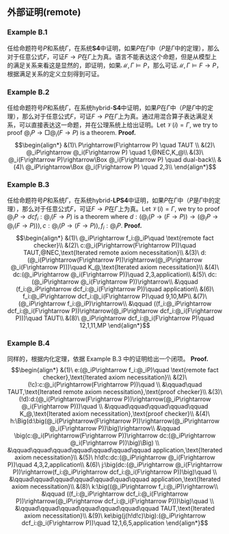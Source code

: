 
## 外部证明(remote)

### Example B.1
任给命题符号$P$和系统$\Gamma$，在系统$\mathbf{S4}$中证明，如果$P$在$\Gamma$中（$P$是$\Gamma$中的定理），那么对于任意公式$F$，可证$F\rightarrow P$在$\Gamma$上为真。语言不能表达这个命题，但是从模型上的满足关系来看这是显然的，即证明，如果$\mathcal{M},\Gamma\vDash P$，那么可证$\mathcal{M},\Gamma\vDash F\rightarrow P$，根据满足关系的定义立刻得到可证。
### Example B.2
任给命题符号$P$和系统$\Gamma$，在系统$\text{hybrid-}\mathbf{S4}$中证明，如果$P$在$\Gamma$中（$P$是$\Gamma$中的定理），那么对于任意公式$F$，可证$F\rightarrow P$在$\Gamma$上为真。通过用混合算子表达满足关系，可以直接表达这一命题，并在公理系统上给出证明。Let $\mathcal{V}(i)=\Gamma$, we try to proof $@_iP\rightarrow\Box @_i(F\rightarrow P)$ is a theorem.
**Proof.**
$$\begin{align*}
    &(1)\ P\rightarrow(F\rightarrow P) \quad TAUT \\
    &(2)\ @_iP\rightarrow @_i(F\rightarrow P) \quad 1,@NEC,K_@\\
    &(3)\ @_i(F\rightarrow P)\rightarrow\Box @_i(F\rightarrow P) \quad dual-back\\
    &(4)\ @_iP\rightarrow\Box @_i(F\rightarrow P) \quad 2,3\\
\end{align*}$$
### Example B.3
任给命题符号$P$和系统$\Gamma$，在系统$\text{hybrid-}\mathbf{LPS4}$中证明，如果$P$在$\Gamma$中（$P$是$\Gamma$中的定理），那么对于任意公式$F$，可证$F\rightarrow P$在$\Gamma$上为真。Let $\mathcal{V}(i)=\Gamma$, we try to proof $@_iP\rightarrow dcf_i:@_i(F\rightarrow P)$ is a theorem where $d:(@_i(P\rightarrow(F\rightarrow P))\rightarrow(@_iP\rightarrow @_i(F\rightarrow P))), c:@_i(P\rightarrow(F\rightarrow P)), f_i:@_iP$.
**Proof.**
$$\begin{align*}
    &(1)\ @_iP\rightarrow f_i:@_iP\quad \text{remote fact checker}\\
    &(2)\ c:@_i(P\rightarrow(F\rightarrow P))\quad TAUT,@NEC,\text{Iterated remote axiom necessitation}\\
    &(3)\ d:(@_i(P\rightarrow(F\rightarrow P))\rightarrow(@_iP\rightarrow @_i(F\rightarrow P)))\quad K_@,\text{Iterated axiom necessitation}\\
    &(4)\ dc:(@_iP\rightarrow @_i(F\rightarrow P))\quad 2,3,application\\
    &(5)\ dc:(@_iP\rightarrow @_i(F\rightarrow P))\rightarrow\\
    &\qquad (f_i:@_iP\rightarrow dcf_i:@_i(F\rightarrow P))\quad application\\
    &(6)\ f_i:@_iP\rightarrow dcf_i:@_i(F\rightarrow P)\quad 9,10,MP\\
    &(7)\ (@_iP\rightarrow f_i:@_iP)\rightarrow\\
    &\qquad ((f_i:@_iP\rightarrow dcf_i:@_i(F\rightarrow P))\rightarrow(@_iP\rightarrow dcf_i:@_i(F\rightarrow P)))\quad TAUT\\
    &(8)\ @_iP\rightarrow dcf_i:@_i(F\rightarrow P)\quad 12,1,11,MP
\end{align*}$$
### Example B.4
同样的，根据内化定理，依据 Example B.3 中的证明给出一个闭项。
**Proof.**
$$\begin{align*}
    &(1)\ e:(@_iP\rightarrow f_i:@_iP)\quad \text{remote fact checker},\text{Iterated axiom necessitation}\\
    &(2)\ (!c):c:@_i(P\rightarrow(F\rightarrow P))\quad \\
    &\qquad\quad TAUT,\text{Iterated remote axiom necessitation},\text{proof checker}\\
    &(3)\ (!d):d:(@_i(P\rightarrow(F\rightarrow P))\rightarrow(@_iP\rightarrow @_i(F\rightarrow P)))\quad \\
    &\qquad\qquad\qquad\qquad\qquad K_@,\text{Iterated axiom necessitation},\text{proof checker}\\
    &(4)\ h:\Big(d:\big(@_i(P\rightarrow(F\rightarrow P))\rightarrow(@_iP\rightarrow @_i(F\rightarrow P))\big)\rightarrow\\
    &\qquad \big(c:@_i(P\rightarrow(F\rightarrow P))\rightarrow dc:(@_iP\rightarrow @_i(F\rightarrow P))\big)\Big) \\
    &\qquad\qquad\qquad\qquad\qquad\qquad\qquad application,\text{Iterated axiom necessitation}\\
    &(5)\ h!d!c:dc:(@_iP\rightarrow @_i(F\rightarrow P))\quad 4,3,2,application\\
    &(6)\ j:\big(dc:(@_iP\rightarrow @_i(F\rightarrow P))\rightarrow(f_i:@_iP\rightarrow dcf_i:@_i(F\rightarrow P))\big)\quad \\
    &\qquad\qquad\qquad\qquad\qquad\quad\qquad application,\text{Iterated axiom necessitation}\\
    &(8)\ k:\big((@_iP\rightarrow f_i:@_iP)\rightarrow\\
    &\qquad ((f_i:@_iP\rightarrow dcf_i:@_i(F\rightarrow P))\rightarrow(@_iP\rightarrow dcf_i:@_i(F\rightarrow P)))\big)\quad \\
    &\qquad\qquad\qquad\qquad\qquad\qquad\qquad TAUT,\text{Iterated axiom necessitation}\\
    &(9)\ ke\big(j(h!d!c)\big):(@_iP\rightarrow dcf_i:@_i(F\rightarrow P))\quad 12,1,6,5,application
\end{align*}$$